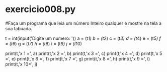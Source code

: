 # exercicio008.py
#Faça um programa que leia um número Inteiro qualquer e mostre na tela a sua tabuada.

t = int(input('Digite um numero: '))
a = (t*1)
b = (t*2)
c = (t*3)
d = (t*4)
e = (t*5)
f = (t*6)
g = (t*7)
h = (t*8)
i = (t*9)
j = (t*10)

print(t,'x 1 =', a)
print(t,'x 2 =', b)
print(t,'x 3 =', c)
print(t,'x 4 =', d)
print(t,'x 5 =', e)
print(t,'x 6 =', f)
print(t,'x 7 =', g)
print(t,'x 8 =', h)
print(t,'x 9 =', i)
print(t,'x 10=', j)
